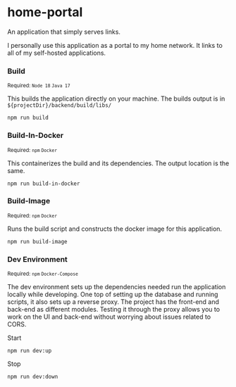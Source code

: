 # home-portal
An application that simply serves links.

I personally use this application as a portal to my home network. It links to all of my self-hosted applications.

### Build
<sup>Required: `Node 18` `Java 17`</sup>

This builds the application directly on your machine. The builds output is in `${projectDir}/backend/build/libs/`

```
npm run build
```

### Build-In-Docker
<sup>Required: `npm` `Docker`</sup>

This containerizes the build and its dependencies. The output location is the same.

```
npm run build-in-docker
```

### Build-Image
<sup>Required: `npm` `Docker`</sup>

Runs the build script and constructs the docker image for this application.

```
npm run build-image
```

### Dev Environment
<sup>Required: `npm` `Docker-Compose`</sup>

The dev environment sets up the dependencies needed run the application locally while developing. One top of setting up the database and running scripts, it also sets up a reverse proxy. The project has the front-end and back-end as different modules. Testing it through the proxy allows you to work on the UI and back-end without worrying about issues related to CORS.

Start
```
npm run dev:up
```

Stop
```
npm run dev:down
```
